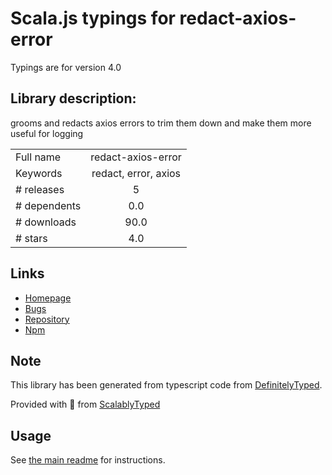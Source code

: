 
# Scala.js typings for redact-axios-error

Typings are for version 4.0

## Library description:
grooms and redacts axios errors to trim them down and make them more useful for logging

|                    |                 |
| ------------------ | :-------------: |
| Full name          | redact-axios-error |
| Keywords           | redact, error, axios |
| # releases         | 5 |
| # dependents       | 0.0 |
| # downloads        | 90.0 |
| # stars            | 4.0 |

## Links
- [Homepage](https://github.com/tcollinsworth/redact-axios-error#readme)
- [Bugs](https://github.com/tcollinsworth/redact-axios-error/issues)
- [Repository](https://github.com/tcollinsworth/redact-axios-error)
- [Npm](https://www.npmjs.com/package/redact-axios-error)
    


## Note
This library has been generated from typescript code from [DefinitelyTyped](https://definitelytyped.org).

Provided with :purple_heart: from [ScalablyTyped](https://github.com/oyvindberg/ScalablyTyped)

## Usage
See [the main readme](../../readme.md) for instructions.


